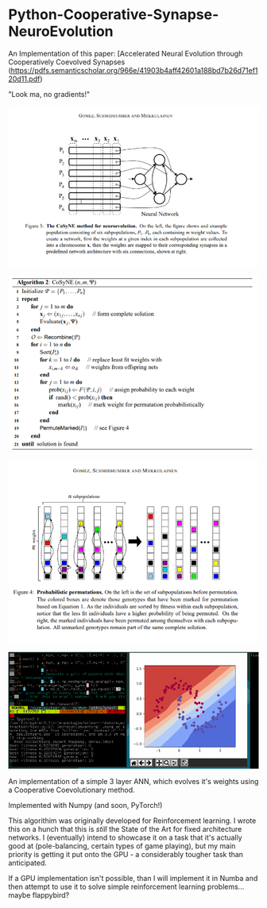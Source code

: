 # Python-Cooperative-Synapse-NeuroEvolution

An Implementation of this paper: [Accelerated Neural Evolution through Cooperatively Coevolved Synapses  (https://pdfs.semanticscholar.org/966e/41903b4aff42601a188bd7b26d71ef120d11.pdf)

"Look ma, no gradients!" 


![](https://github.com/Hellisotherpeople/Python-Cooperative-Synapse-NeuroEvolution/blob/master/CoSyne1.png)


![](https://github.com/Hellisotherpeople/Python-Cooperative-Synapse-NeuroEvolution/blob/master/CoSyne2.png)


![](https://github.com/Hellisotherpeople/Python-Cooperative-Synapse-NeuroEvolution/blob/master/CoSyne3.png)

![](https://github.com/Hellisotherpeople/Python-Cooperative-Synapse-NeuroEvolution/blob/master/cooperative_neuroevolution.gif)


An implementation of a simple 3 layer ANN, which evolves it's weights using a Cooperative Coevolutionary method. 



Implemented with Numpy (and soon, PyTorch!) 

This algorithim was originally developed for Reinforcement learning. I wrote this on a hunch that this is *still* the State of the Art for fixed architecture networks. I (eventually) intend to showcase it on a task that it's actually good at (pole-balancing, certain types of game playing), but my main priority is getting it put onto the GPU - a considerably tougher task than anticipated.

If a GPU implementation isn't possible, than I will implement it in Numba and then attempt to use it to solve simple reinforcement learning problems... maybe flappybird? 


